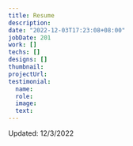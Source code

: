 ```yaml
---
title: Resume
description: 
date: "2022-12-03T17:23:08+08:00"
jobDate: 201
work: []
techs: []
designs: []
thumbnail: 
projectUrl: 
testimonial:
  name: 
  role: 
  image: 
  text: 
---
```


Updated: 12/3/2022